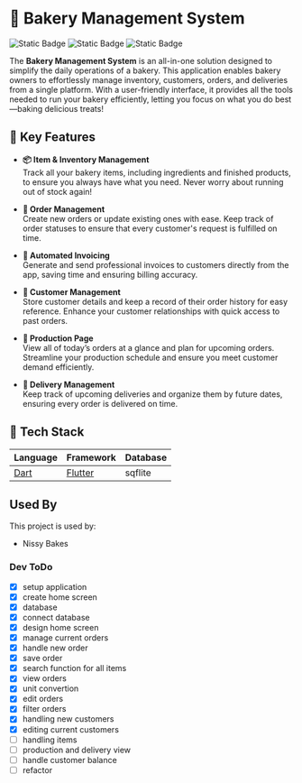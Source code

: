 # 🍞 Bakery Management System

![Static Badge](https://img.shields.io/badge/flutter-blue)
![Static Badge](https://img.shields.io/badge/sqflite-green)
![Static Badge](https://img.shields.io/badge/version-1.0-red)

The **Bakery Management System** is an all-in-one solution designed to simplify the daily operations of a bakery. This application enables bakery owners to effortlessly manage inventory, customers, orders, and deliveries from a single platform. With a user-friendly interface, it provides all the tools needed to run your bakery efficiently, letting you focus on what you do best—baking delicious treats!

## 🌟 Key Features

- **📦 Item & Inventory Management**  
  Track all your bakery items, including ingredients and finished products, to ensure you always have what you need. Never worry about running out of stock again!

- **📝 Order Management**  
  Create new orders or update existing ones with ease. Keep track of order statuses to ensure that every customer's request is fulfilled on time.

- **📧 Automated Invoicing**  
  Generate and send professional invoices to customers directly from the app, saving time and ensuring billing accuracy.

- **👥 Customer Management**  
  Store customer details and keep a record of their order history for easy reference. Enhance your customer relationships with quick access to past orders.

- **📅 Production Page**  
  View all of today’s orders at a glance and plan for upcoming orders. Streamline your production schedule and ensure you meet customer demand efficiently.

- **🚚 Delivery Management**  
  Keep track of upcoming deliveries and organize them by future dates, ensuring every order is delivered on time.

## 👾 Tech Stack

| Language | Framework | Database |
|----------|-----------|----------|
| [Dart](https://dart.dev/)     | [Flutter](https://flutter.dev/)   | sqflite  |


## Used By

This project is used by:

- Nissy Bakes



### Dev ToDo

- [x] setup application
- [x] create home screen
- [x] database
- [x] connect database
- [x] design home screen 
- [x] manage current orders
- [x] handle new order 
- [x] save order
- [x] search function for all items
- [x] view orders
- [x] unit convertion
- [x] edit orders
- [x] filter orders
- [x] handling new customers
- [x] editing current customers
- [ ] handling items
- [ ] production and delivery view
- [ ] handle customer balance
- [ ] refactor
